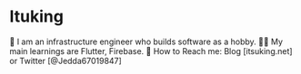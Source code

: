 # Ituking
👦 I am an infrastructure engineer who builds software as a hobby.
🧑‍💻 My main learnings are Flutter, Firebase.
📮 How to Reach me: Blog [itsuking.net] or Twitter [@Jedda67019847]
